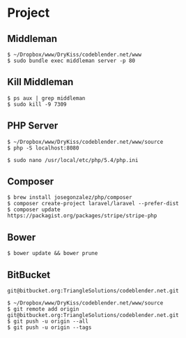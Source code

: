 # Project

## Middleman

    $ ~/Dropbox/www/DryKiss/codeblender.net/www
    $ sudo bundle exec middleman server -p 80

## Kill Middleman

    $ ps aux | grep middleman
    $ sudo kill -9 7309

## PHP Server

    $ ~/Dropbox/www/DryKiss/codeblender.net/www/source
    $ php -S localhost:8080

    $ sudo nano /usr/local/etc/php/5.4/php.ini

## Composer

    $ brew install josegonzalez/php/composer
    $ composer create-project laravel/laravel --prefer-dist
    $ composer update
    https://packagist.org/packages/stripe/stripe-php

## Bower

    $ bower update && bower prune

## BitBucket

    git@bitbucket.org:TriangleSolutions/codeblender.net.git

    $ ~/Dropbox/www/DryKiss/codeblender.net/www/source
    $ git remote add origin git@bitbucket.org:TriangleSolutions/codeblender.net.git
    $ git push -u origin --all
    $ git push -u origin --tags
